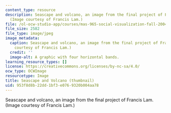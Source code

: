 ```yaml
---
content_type: resource
description: Seascape and volcano, an image from the final project of Francis Lam.
  (Image courtesy of Francis Lam.)
file: /ol-ocw-studio-app/courses/mas-965-social-visualization-fall-2004/953f8d8b22dd1bf3e0769320b004aa78_mas-965f04-th.jpg
file_size: 2582
file_type: image/jpeg
image_metadata:
  caption: Seascape and volcano, an image from the final project of Francis Lam. (Image
    courtesy of Francis Lam.)
  credit: ''
  image-alt: A graphic with four horizontal bands.
learning_resource_types: []
license: https://creativecommons.org/licenses/by-nc-sa/4.0/
ocw_type: OCWImage
resourcetype: Image
title: Seascape and Volcano (thumbnail)
uid: 953f8d8b-22dd-1bf3-e076-9320b004aa78
---
```

Seascape and volcano, an image from the final project of Francis Lam. (Image courtesy of Francis Lam.)
